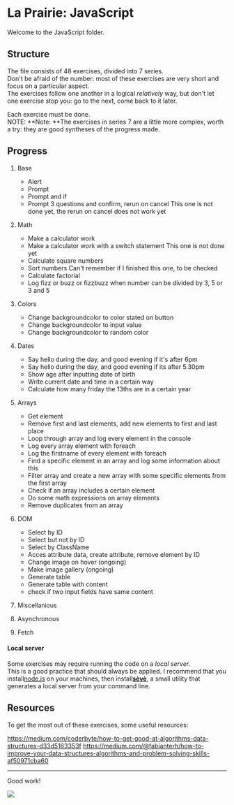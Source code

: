 # La Prairie: JavaScript

Welcome to the JavaScript folder.

## Structure

The file consists of 48 exercises, divided into 7 series.  
Don't be afraid of the number: most of these exercises are very short and focus on a particular aspect.  
The exercises follow one another in a logical _relatively_ way, but don't let one exercise stop you: go to the next, come back to it later.

Each exercise must be done.  
NOTE: **Note: **The exercises in series 7 are a little more complex, worth a try: they are good syntheses of the progress made.

## Progress

1. Base
    - Alert
    - Prompt
    - Prompt and if
    - Prompt 3 questions and confirm, rerun on cancel
        This one is not done yet, the rerun on cancel does not work yet

2. Math
    - Make a calculator work
    - Make a calculator work with a switch statement
        This one is not done yet
    - Calculate square numbers
    - Sort numbers
        Can't remember if I finished this one, to be checked
    - Calculate factorial
    - Log fizz or buzz or fizzbuzz when number can be divided by 3, 5 or 3 and 5

3. Colors
    - Change backgroundcolor to color stated on button
    - Change backgroundcolor to input value
    - Change backgroundcolor to random color 

4. Dates
    - Say hello during the day, and good evening if it's after 6pm
    - Say hello during the day, and good evening if its after 5.30pm
    - Show age after inputting date of birth
    - Write current date and time in a certain way
    - Calculate how many friday the 13ths are in a certain year

5. Arrays
    - Get element
    - Remove first and last elements, add new elements to first and last place
    - Loop through array and log every element in the console
    - Log every array element with foreach
    - Log the firstname of every element with foreach
    - Find a specific element in an array and log some information about this
    - Filter array and create a new array with some specific elements from the first array
    - Check if an array includes a certain element
    - Do some math expressions on array elements
    - Remove duplicates from an array

6. DOM
    - Select by ID
    - Select but not by ID 
    - Select by ClassName
    - Acces attribute data, create attribute, remove element by ID
    - Change image on hover (ongoing)
    - Make image gallery (ongoing)
    - Generate table
    - Generate table with content
    - check if two input fields have same content
7. Miscellanious
8. Asynchronous
9. Fetch

#### Local server

Some exercises may require running the code on a _local server_.  
This is a good practice that should always be applied. I recommend that you install[node.js](https://nodejs.org/en/) on your machines, then install[**sèvè**](https://github.com/leny/seve), a small utility that generates a local server from your command line.

## Resources

To get the most out of these exercises, some useful resources:

https://medium.com/coderbyte/how-to-get-good-at-algorithms-data-structures-d33d5163353f
https://medium.com/@fabianterh/how-to-improve-your-data-structures-algorithms-and-problem-solving-skills-af50971cba60

* * *

Good work!

![](https://media.giphy.com/media/xT9DPPqwOCoxi3ASWc/giphy.gif)